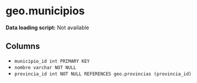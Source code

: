 # geo.municipios

**Data loading script:** Not available

## Columns

- `municipio_id int PRIMARY KEY`
- `nombre varchar NOT NULL`
- `provincia_id int NOT NULL REFERENCES geo.provincias (provincia_id)`
